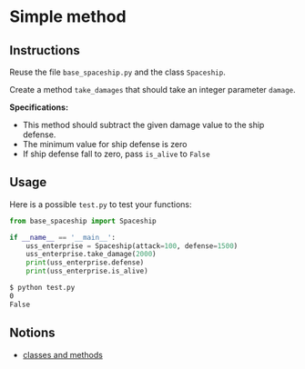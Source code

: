 # Simple method

## Instructions

Reuse the file `base_spaceship.py` and the class `Spaceship`.

Create a method `take_damages` that should take an integer parameter `damage`.

**Specifications:**

* This method should subtract the given damage value to the ship defense.
* The minimum value for ship defense is zero
* If ship defense fall to zero, pass `is_alive` to `False`


## Usage

Here is a possible `test.py` to test your functions:

```python
from base_spaceship import Spaceship

if __name__ == '__main__':
    uss_enterprise = Spaceship(attack=100, defense=1500)
    uss_enterprise.take_damage(2000)
    print(uss_enterprise.defense)
    print(uss_enterprise.is_alive)
```

```bash
$ python test.py
0
False
```


## Notions

* [classes and methods](https://openclassrooms.com/fr/courses/7150616-apprenez-la-programmation-orientee-objet-avec-python/7195400-ecrivez-une-classe-python#/id/r-7197158)
